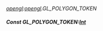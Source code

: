 _[opengl](../../modules/opengl/opengl-module.md):[opengl](../../modules/opengl/opengl-module.md).GL\_POLYGON\_TOKEN_
##### Const GL\_POLYGON\_TOKEN:[Int](../../modules/wonkey/wonkey-types-int.md)
